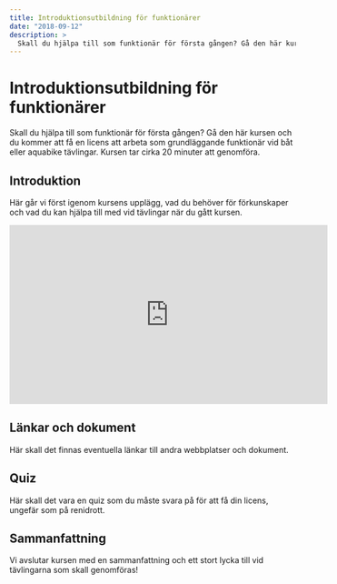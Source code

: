 ```yaml
---
title: Introduktionsutbildning för funktionärer
date: "2018-09-12"
description: >
  Skall du hjälpa till som funktionär för första gången? Gå den här kursen och du kommer att få en licens att arbeta som grundläggande funktionär vid båt eller aquabike tävlingar. Kursen tar cirka 20 minuter att genomföra.
---
```


# Introduktionsutbildning för funktionärer

Skall du hjälpa till som funktionär för första gången? Gå den här kursen och du kommer att få en licens att arbeta som grundläggande funktionär vid båt eller aquabike tävlingar. Kursen tar cirka 20 minuter att genomföra.

## Introduktion

Här går vi först igenom kursens upplägg, vad du behöver för förkunskaper och vad du kan hjälpa till med vid tävlingar när du gått kursen.

<iframe width="560" height="315" src="https://www.youtube.com/embed/MPeFuEDbpFw" frameborder="0" allow="accelerometer; autoplay; encrypted-media; gyroscope; picture-in-picture" allowfullscreen></iframe>

## Länkar och dokument

Här skall det finnas eventuella länkar till andra webbplatser och dokument.

## Quiz

Här skall det vara en quiz som du måste svara på för att få din licens, ungefär som på renidrott.

## Sammanfattning

Vi avslutar kursen med en sammanfattning och ett stort lycka till vid tävlingarna som skall genomföras!
